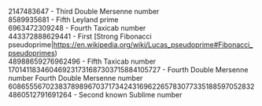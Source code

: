 2147483647 - Third Double Mersenne number  
8589935681 - Fifth Leyland prime  
6963472309248 - Fourth Taxicab number  
443372888629441 - First [Strong Fibonacci pseudoprime|https://en.wikipedia.org/wiki/Lucas_pseudoprime#Fibonacci_pseudoprimes)  
48988659276962496 - Fifth Taxicab number  
170141183460469231731687303715884105727 - Fourth Double Mersenne number Fourth Double Mersenne number   
6086555670238378989670371734243169622657830773351885970528324860512791691264 - Second known Sublime number  
